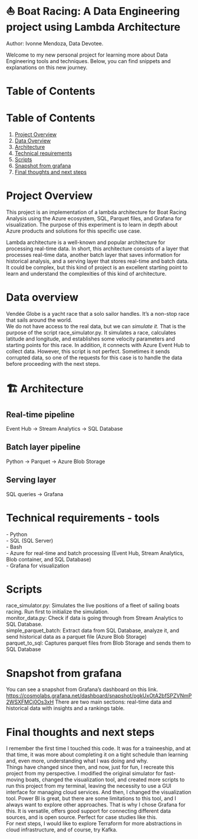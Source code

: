 # **⛵ Boat Racing: A Data Engineering project using Lambda Architecture**

Author: Ivonne Mendoza, Data Devotee.

Welcome to my new personal project for learning more about Data Engineering tools and techniques. Below, you can find snippets and explanations on this new journey.

# **Table of Contents**
# Table of Contents
1. [Project Overview](#Project-Overview)
2. [Data Overview](#Data-Overview)
3. [Architecture](#Architecture)
4. [Technical requirements](#Technical-requirements-tools)
5. [Scripts](#Scripts)
6. [Snapshot from grafana](#Snapshot-from-grafana)
7. [Final thoughts and next steps](#Final-thoughts-and-next-steps)

# **Project Overview**

This project is an implementation of a lambda architecture for Boat Racing Analysis using the Azure ecosystem, SQL, Parquet files, and Grafana for visualization. The purpose of this experiment is to learn in depth about Azure products and solutions for this specific use case.

Lambda architecture is a well-known and popular architecture for processing real-time data. In short, this architecture consists of a layer that processes real-time data, another batch layer that saves information for historical analysis, and a serving layer that stores real-time and batch data. It could be complex, but this kind of project is an excellent starting point to learn and understand the complexities of this kind of architecture. 

# **Data overview**

Vendée Globe is a yacht race that a solo sailor handles. It’s a non-stop race that sails around the world.  
We do not have access to the real data, but we can *simulate it.* That is the purpose of the script race\_simulator.py. It simulates a race, calculates latitude and longitude, and establishes some velocity parameters and starting points for this race. In addition, it connects with Azure Event Hub to collect data. However, this script is not perfect. Sometimes it sends corrupted data, so one of the requests for this case is to handle the data before proceeding with the next steps.

# **🏗️ Architecture**
## Real-time pipeline      
Event Hub → Stream Analytics → SQL Database

## Batch layer pipeline
Python → Parquet → Azure Blob Storage

## Serving layer
SQL queries → Grafana

# **Technical requirements \- tools**

\- Python  
\- SQL (SQL Server)  
\- Bash   
\- Azure for real-time and batch processing (Event Hub, Stream Analytics, Blob container, and SQL Database)  
\- Grafana for visualization

# **Scripts**

race\_simulator.py: Simulates the live positions of a fleet of sailing boats racing. Run first to initialize the simulation.  
monitor\_data.py: Check if data is going through from Stream Analytics to SQL Database.  
simple\_parquet\_batch: Extract data from SQL Database, analyze it, and send historical data as a parquet file (Azure Blob Storage)  
parquet\_to\_sql: Captures parquet files from Blob Storage and sends them to SQL Database

# **Snapshot from grafana**

You can see a snapshot from Grafana’s dashboard on this link.
https://cosmolabs.grafana.net/dashboard/snapshot/pgkUxOtA2bfSPZVNmP2WSXFMCj0Os3xH
There are two main sections: real-time data and historical data with insights and a rankings table.

   
# **Final thoughts and next steps**  
I remember the first time I touched this code. It was for a traineeship, and at that time, it was more about completing it on a tight schedule than learning and, even more, understanding what I was doing and why.   
Things have changed since then, and now, just for fun, I recreate this project from my perspective. I modified the original simulator for fast-moving boats, changed the visualization tool, and created more scripts to run this project from my terminal, leaving the necessity to use a GUI interface for managing cloud services. And then, I changed the visualization tool. Power BI is great, but there are some limitations to this tool, and I always want to explore other approaches. That is why I chose Grafana for this. It is versatile, offers good support for connecting different data sources, and is open source. Perfect for case studies like this.  
For next steps, I would like to explore Terraform for more abstractions in cloud infrastructure, and of course, try Kafka.

